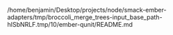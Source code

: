 /home/benjamin/Desktop/projects/node/smack-ember-adapters/tmp/broccoli_merge_trees-input_base_path-hISbNRLF.tmp/10/ember-qunit/README.md